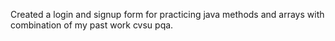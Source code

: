 Created a login and signup form for practicing java methods and arrays with combination of my past work cvsu pqa.
